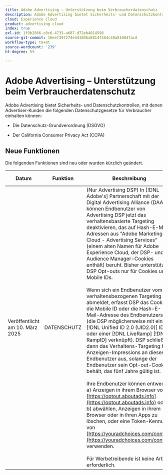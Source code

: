 ```yaml
---
title: Adobe Advertising – Unterstützung beim Verbraucherdatenschutz
description: Adobe Advertising bietet Sicherheits- und Datenschutzkontrollen, mit denen Werbekunden bei der Einhaltung der Datenschutzgesetze für Verbraucher unterstützt werden.
cloud: Experience Cloud
product: advertising cloud
index: true
exl-id: 1f9b2866-c0c6-4733-a687-d72eb4014598
source-git-commit: 16eef397274e4d180ba88147464c40a810847acd
workflow-type: tm+mt
source-wordcount: '239'
ht-degree: 5%

---
```


# Adobe Advertising – Unterstützung beim Verbraucherdatenschutz

Adobe Advertising bietet Sicherheits- und Datenschutzkontrollen, mit denen Advertiser-Kunden die folgenden Datenschutzgesetze für Verbraucher einhalten können:

* Die Datenschutz-Grundverordnung (DSGVO)

* Der California Consumer Privacy Act (CCPA)

## Neue Funktionen

Die folgenden Funktionen sind neu oder wurden kürzlich geändert.

| Datum | Funktion | Beschreibung | Für weitere Informationen |
| ---- | ------- | ----------- | -------------------- |
| Veröffentlicht am 10. März 2025 | DATENSCHUTZ | (Nur Advertising DSP) In [!DNL Adobe's] Partnerschaft mit der Digital Advertising Alliance (DAA) können Endbenutzer von Advertising DSP jetzt das verhaltensbasierte Targeting deaktivieren, das auf Hash-E-Mail-Adressen aus &quot;Adobe Marketing Cloud - Advertising Services“ (einem alten Namen für Adobe Experience Cloud, der DSP- und Audience Manager-Cookies enthält) beruht. Bisher unterstützte DSP Opt-outs nur für Cookies und Mobile IDs.<br><br>Wenn sich ein Endbenutzer vom verhaltensbezogenen Targeting abmeldet, erfasst DSP das Cookie, die Mobile ID oder die Hash-E-Mail-Adresse des Endbenutzers (die DSP möglicherweise mit einer [!DNL Unified ID 2.0 (UID2.0)] ID oder einer [!DNL LiveRamp] [!DNL RampID] verknüpft). DSP schließt dann das Verhaltens-Targeting für Anzeigen-Impressions an diesen Endbenutzer aus, solange der Endbenutzer sein Opt-out-Cookie behält, das fünf Jahre gültig ist.<br><br>Ihre Endbenutzer können entweder: a\) Anzeigen in ihrem Browser von [https://optout.aboutads.info](https://optout.aboutads.info) oder b\) abwählen, Anzeigen in ihrem Browser oder in ihren Apps zu löschen, oder eine Token-Kennung von [https://youradchoices.com/control](https://youradchoices.com/control) verwenden.<br><br>Für Werbetreibende ist keine Arbeit erforderlich. | Siehe &quot;[Adobe-Datenschutzrichtlinie](https://www.adobe.com/privacy/policy.html).“ |
